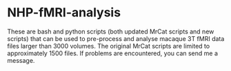 # NHP-fMRI-analysis
These are bash and python scripts (both updated MrCat scripts and new scripts) that can be used to pre-process and analyse macaque 3T fMRI data files larger than 3000 volumes. The original MrCat scripts are limited
to approximately 1500 files.
If problems are encountered, you can send me a message.
